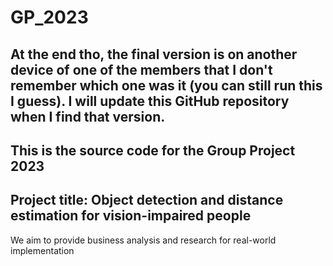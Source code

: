 # GP_2023

## At the end tho, the final version is on another device of one of the members that I don't remember which one was it (you can still run this I guess). I will update this GitHub repository when I find that version.




## This is the source code for the Group Project 2023
## Project title: Object detection and distance estimation for vision-impaired people

We aim to provide business analysis and research for real-world implementation

